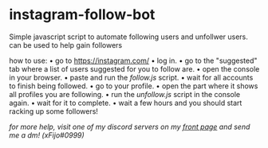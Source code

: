 # instagram-follow-bot
Simple javascript script to automate following users and unfollwer users. can be used to help gain followers


how to use: 
• go to https://instagram.com/
• log in.
• go to the "suggested" tab where a list of users suggested for you to follow are.
• open the console in your browser.
• paste and run the *follow.js* script.
• wait for all accounts to finish being followed.
• go to your profile.
• open the part where it shows all profiles you are following.
• run the *unfollow.js* script in the console again.
• wait for it to complete.
• wait a few hours and you should start racking up some followers!


*for more help, visit one of my discord servers on my [front page](https://github.com/xFijo) and send me a dm! (xFijo#0999)*
